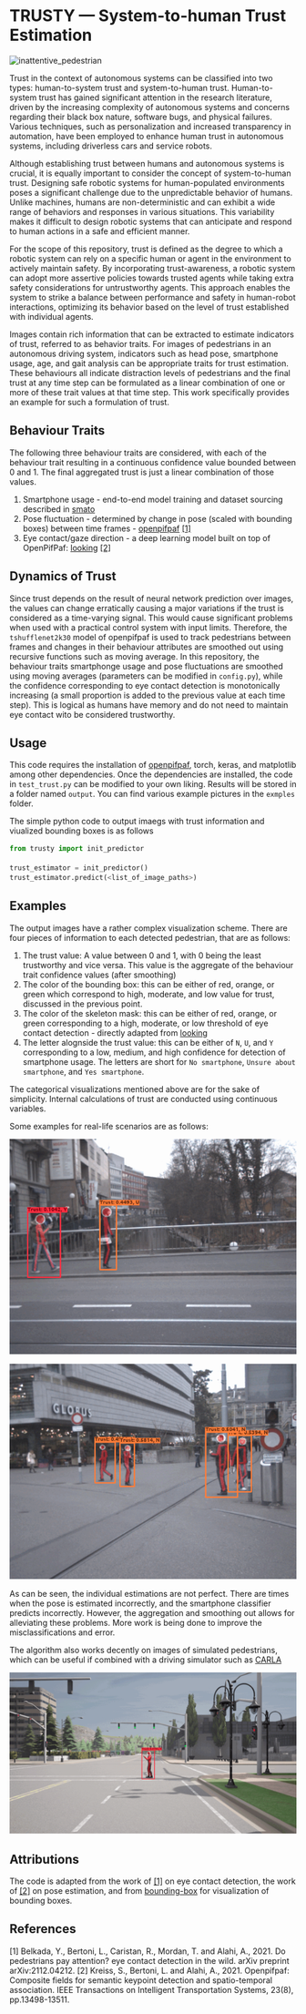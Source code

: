 # TRUSTY &mdash; System-to-human Trust Estimation

![inattentive_pedestrian](https://github.com/saadejazz/trusty/blob/main/examples/test3.gif)

Trust in the context of autonomous systems can be classified into two types: human-to-system trust and system-to-human trust. Human-to-system trust has gained significant attention in the research literature, driven by the increasing complexity of autonomous systems and concerns regarding their black box nature, software bugs, and physical failures. Various techniques, such as personalization and increased transparency in automation, have been employed to enhance human trust in autonomous systems, including driverless cars and service robots.

Although establishing trust between humans and autonomous systems is crucial, it is equally important to consider the concept of system-to-human trust. Designing safe robotic systems for human-populated environments poses a significant challenge due to the unpredictable behavior of humans. Unlike machines, humans are non-deterministic and can exhibit a wide range of behaviors and responses in various situations. This variability makes it difficult to design robotic systems that can anticipate and respond to human actions in a safe and efficient manner. 

For the scope of this repository, trust is defined as the degree to which a robotic system can rely on a specific human or agent in the environment to actively maintain safety. By incorporating trust-awareness, a robotic system can adopt more assertive policies towards trusted agents while taking extra safety considerations for untrustworthy agents. This approach enables the system to strike a balance between performance and safety in human-robot interactions, optimizing its behavior based on the level of trust established with individual agents.

Images contain rich information that can be extracted to estimate indicators of trust, referred to as behavior traits. For images of pedestrians in an autonomous driving system, indicators such as head pose, smartphone usage, age, and gait analysis can be appropriate traits for trust estimation. These behaviours all indicate distraction levels of pedestrians and the final trust at any time step can be formulated as a linear combination of one or more of these trait values at that time step. This work specifically provides an example for such a formulation of trust.

## Behaviour Traits

The following three behaviour traits are considered, with each of the behaviour trait resulting in a continuous confidence value bounded between 0 and 1. The final aggregated trust is just a linear combination of those values.
1. Smartphone usage - end-to-end model training and dataset sourcing described in [smato](https://github.com/saadejazz/smato)
2. Pose fluctuation - determined by change in pose (scaled with bounding boxes) between time frames - [openpifpaf](https://github.com/openpifpaf/openpifpaf) [[1]](1)
3. Eye contact/gaze direction - a deep learning model built on top of OpenPifPaf: [looking](https://github.com/vita-epfl/looking) [[2]](2)


## Dynamics of Trust

Since trust depends on the result of neural network prediction over images, the values can change erratically causing a major variations if the trust is considered as a time-varying signal. This would cause significant problems when used with a practical control system with input limits. Therefore, the ```tshufflenet2k30``` model of openpifpaf is used to track pedestrians between frames and changes in their behaviour attributes are smoothed out using recursive functions such as moving average. In this repository, the behaviour traits smartphonge usage and pose fluctuations are smoothed using moving averages (parameters can be modified in ```config.py```), while the confidence corresponding to eye contact detection is monotonically increasing (a small proportion is added to the previous value at each time step). This is logical as humans have memory and do not need to maintain eye contact wito be considered trustworthy.

## Usage
This code requires the installation of [openpifpaf](https://github.com/openpifpaf/openpifpaf), torch, keras, and matplotlib among other dependencies. Once the dependencies are installed, the code in ```test_trust.py``` can be modified to your own liking. Results will be stored in a folder named ```output```. You can find various example pictures in the ```exmples``` folder.

The simple python code to output imaegs with trust information and viualized bounding boxes is as follows
```python
from trusty import init_predictor

trust_estimator = init_predictor()
trust_estimator.predict(<list_of_image_paths>)
```

## Examples
The output images have a rather complex visualization scheme. There are four pieces of information to each detected pedestrian, that are as follows:
1. The trust value: A value between 0 and 1, with 0 being the least trustworthy and vice versa. This value is the aggregate of the behaviour trait confidence values (after smoothing)
2. The color of the bounding box: this can be either of red, orange, or green which correspond to high, moderate, and low value for trust, discussed in the previous point.
3. The color of the skeleton mask: this can be either of red, orange, or green corresponding to a high, moderate, or low threshold of eye contact detection - directly adapted from [looking](https://github.com/vita-epfl/looking)
4. The letter alognside the trust value: this can be either of ```N```, ```U```, and ```Y``` corresponding to a low, medium, and high confidence for detection of smartphone usage. The letters are short for ```No smartphone```, ```Unsure about smartphone```, and ```Yes smartphone```.

The categorical visualizations mentioned above are for the sake of simplicity. Internal calculations of trust are conducted using continuous variables.

Some examples for real-life scenarios are as follows:  

![smato_distracted](https://github.com/saadejazz/trusty/blob/main/examples/smato_distracted.gif)

![multiple_pedestrians](https://github.com/saadejazz/trusty/blob/main/examples/test2.gif)

As can be seen, the individual estimations are not perfect. There are times when the pose is estimated incorrectly, and the smartphone classifier predicts incorrectly. However, the aggregation and smoothing out allows for alleviating these problems. More work is being done to improve the misclassifications and error.

The algorithm also works decently on images of simulated pedestrians, which can be useful if combined with a driving simulator such as [CARLA](https://carla.org/)

![carla_example](https://github.com/saadejazz/trusty/blob/main/examples/simulated.gif)

## Attributions
The code is adapted from the work of [[1]](1) on eye contact detection, the work of [[2]](2) on pose estimation, and from [bounding-box](https://github.com/nalepae/bounding-box) for visualization of bounding boxes.

## References
<a id="1">[1]</a> Belkada, Y., Bertoni, L., Caristan, R., Mordan, T. and Alahi, A., 2021. Do pedestrians pay attention? eye contact detection in the wild. arXiv preprint arXiv:2112.04212.
<a id="2">[2]</a> Kreiss, S., Bertoni, L. and Alahi, A., 2021. Openpifpaf: Composite fields for semantic keypoint detection and spatio-temporal association. IEEE Transactions on Intelligent Transportation Systems, 23(8), pp.13498-13511.
